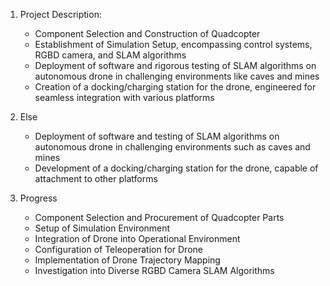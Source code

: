 
1. Project Description:
	- Component Selection and Construction of Quadcopter
	- Establishment of Simulation Setup, encompassing control systems, RGBD camera, and SLAM algorithms
	- Deployment of software and rigorous testing of SLAM algorithms on autonomous drone in challenging environments like caves and mines
	- Creation of a docking/charging station for the drone, engineered for seamless integration with various platforms

2. Else
	- Deployment of software and testing of SLAM algorithms on autonomous drone in challenging environments such as caves and mines
	- Development of a docking/charging station for the drone, capable of attachment to other platforms

3. Progress
	- Component Selection and Procurement of Quadcopter Parts
	- Setup of Simulation Environment
	- Integration of Drone into Operational Environment
	- Configuration of Teleoperation for Drone
	- Implementation of Drone Trajectory Mapping
	- Investigation into Diverse RGBD Camera SLAM Algorithms